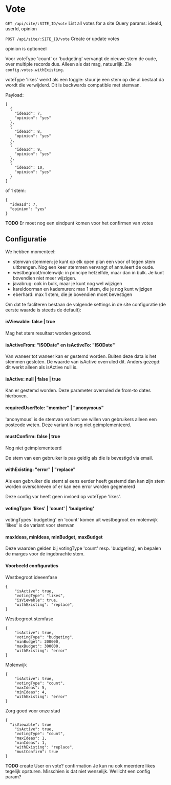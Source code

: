 # Vote

`GET /api/site/:SITE_ID/vote`
List all votes for a site
Query params: ideaId, userId, opinion

`POST /api/site/:SITE_ID/vote`
Create or update votes

opinion is optioneel

Voor voteType 'count' or 'budgeting' vervangt de nieuwe stem de oude, over multiple records dus.
Alleen als dat mag, natuurlijk. Zie `config.votes.withExisting`.

voteType 'likes' werkt als een toggle: stuur je een stem op die al bestaat da wordt die verwijderd. Dit is backwards compatible met stemvan.

Payload:
```
[
  {
    "ideaId": 7,
    "opinion": "yes"
  },
  {
    "ideaId": 8,
    "opinion": "yes"
  },
  {
    "ideaId": 9,
    "opinion": "yes"
  },
  {
    "ideaId": 10,
    "opinion": "yes"
  }
]
```

of 1 stem:
```
{
  "ideaId": 7,
  "opinion": "yes"
}
```

**TODO**
Er moet  nog een eindpunt komen voor het confirmen van votes

## Configuratie

We hebben momenteel:
- stemvan stemmen: je kunt op elk open plan een voor of tegen stem uitbrengen. Nog een keer stemmen vervangt of annuleert de oude.
- westbegroot/molenwijk: in principe hetzelfde, maar dan in bulk. Je kunt bovendien niet meer wijzigen.
- javabrug: ook in bulk, maar je kunt nog wel wijzigen
- kareldoorman en kademuren: max 1 stem, die je nog kunt wijzigen
- eberhard: max 1 stem, die je bovendien moet bevestigen

Om dat te facliteren bestaan de volgende settings in de site configuratie (de eerste waarde is steeds de default):

#### isViewable: false | true

Mag het stem resultaat worden getoond.

#### isActiveFrom: "ISODate" en isActiveTo: "ISODate"

Van waneer tot waneer kan er gestemd worden. Buiten deze data is het stemmen gesloten.
De waarde van isActive overruled dit. Anders gezegd: dit werkt alleen als isActive null is.

#### isActive: null | false | true

Kan er gestemd worden. Deze parameter overruled de from-to dates hierboven.

#### requiredUserRole: "member" | "anonymous"

'anonymous' is de stemvan variant: we willen van gebruikers alleen een postcode weten. Deze variant is nog niet geimplementeerd.

#### mustConfirm: false | true

Nog niet geimplementeerd

De stem van een gebruiker is pas geldig als die is bevestigd via email.

#### withExisting: "error" | "replace"

Als een gebruiker die stemt al eens eerder heeft gestemd dan kan zijn stem worden overschreven of er kan een error worden gegenererd

Deze config var heeft geen invloed op voteType 'likes'.

#### votingType: 'likes' | 'count' | 'budgeting'

votingTypes 'budgeting' en 'count' komen uit westbegroot en molenwijk
'likes' is de variant voor stemvan

#### maxIdeas, minIdeas, minBudget, maxBudget

Deze waarden gelden bij votingType 'count' resp. 'budgeting', en bepalen de marges voor de ingebrachte stem.

#### Voorbeeld configuraties

Westbegroot ideeenfase
```
{
	"isActive": true,
	"votingType": "likes",
	"isViewable": true,
	"withExisting": "replace",
}
```

Westbegroot stemfase
```
{
	"isActive": true,
	"votingType": "budgeting",
	"minBudget": 200000,
	"maxBudget": 300000,
	"withExisting": "error"
}
```

Molenwijk
```
{
	"isActive": true,
	"votingType": "count",
	"maxIdeas": 5,
	"minIdeas": 4,
	"withExisting": "error"
}
```

Zorg goed voor onze stad
```
{
  "isViewable": true
	"isActive": true,
	"votingType": "count",
	"maxIdeas": 1,
	"minIdeas": 1,
	"withExisting": "replace",
	"mustConfirm": true
}
```

**TODO**
create User on vote?
confirmation
Je kun nu ook meerdere likes tegelijk opsturen. Misschien is dat niet wenselijk. Wellicht een config param?